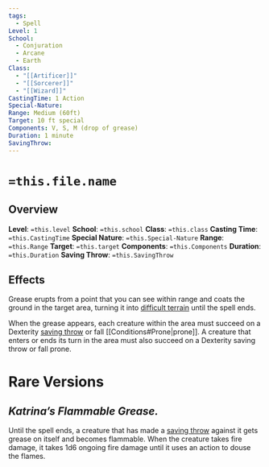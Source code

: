 ```yaml
---
tags:
  - Spell
Level: 1
School:
  - Conjuration
  - Arcane
  - Earth
Class:
  - "[[Artificer]]"
  - "[[Sorcerer]]"
  - "[[Wizard]]"
CastingTime: 1 Action
Special-Nature: 
Range: Medium (60ft)
Target: 10 ft special
Components: V, S, M (drop of grease)
Duration: 1 minute
SavingThrow:
---
```

# `=this.file.name`
## Overview
**Level**: `=this.level`
**School**: `=this.school`
**Class**: `=this.class`
**Casting Time**: `=this.CastingTime`
**Special Nature**: `=this.Special-Nature`
**Range**: `=this.Range`
**Target**: `=this.target`
**Components**: `=this.Components`
**Duration**: `=this.Duration`
**Saving Throw**: `=this.SavingThrow`
## Effects
Grease erupts from a point that you can see within range and coats the ground in the target area, turning it into [difficult terrain](https://a5e.tools/rules/world-bonuses-penalties-and-cover "Click to view a local node.") until the spell ends.

When the grease appears, each creature within the area must succeed on a Dexterity [saving throw](https://a5e.tools/rules/saving-throw "Click to view a local node.") or fall [[Conditions#Prone|prone]]. A creature that enters or ends its turn in the area must also succeed on a Dexterity saving throw or fall prone.

# Rare Versions
## **_Katrina’s Flammable Grease._** 
Until the spell ends, a creature that has made a [saving throw](https://a5e.tools/rules/saving-throw "Click to view a local node.") against it gets grease on itself and becomes flammable. When the creature takes fire damage, it takes 1d6 ongoing fire damage until it uses an action to douse the flames.

